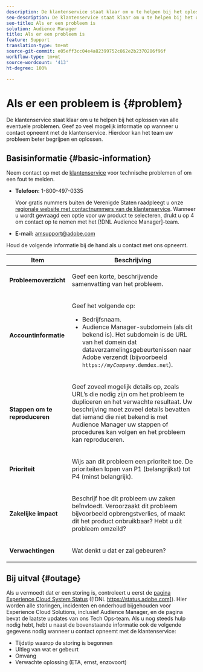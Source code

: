 ```yaml
---
description: De klantenservice staat klaar om u te helpen bij het oplossen van alle eventuele problemen. Geef zo veel mogelijk informatie op wanneer u contact opneemt met de klantenservice. Hierdoor kan het team uw probleem beter begrijpen en oplossen.
seo-description: De klantenservice staat klaar om u te helpen bij het oplossen van alle eventuele problemen. Geef zo veel mogelijk informatie op wanneer u contact opneemt met de klantenservice. Hierdoor kan het team uw probleem beter begrijpen en oplossen.
seo-title: Als er een probleem is
solution: Audience Manager
title: Als er een probleem is
feature: Support
translation-type: tm+mt
source-git-commit: e05eff3cc04e4a82399752c862e2b2370286f96f
workflow-type: tm+mt
source-wordcount: '413'
ht-degree: 100%

---
```



# Als er een probleem is {#problem}

De klantenservice staat klaar om u te helpen bij het oplossen van alle eventuele problemen. Geef zo veel mogelijk informatie op wanneer u contact opneemt met de klantenservice. Hierdoor kan het team uw probleem beter begrijpen en oplossen.

## Basisinformatie {#basic-information}

<!-- 

r_problem.xml

 -->

Neem contact op met de [klantenservice](https://helpx.adobe.com/marketing-cloud/contact-support.html) voor technische problemen of om een fout te melden.

* **Telefoon:** 1-800-497-0335

   Voor gratis nummers buiten de Verenigde Staten raadpleegt u onze [regionale website met contactnummers van de klantenservice](https://helpx.adobe.com/nl/contact/dma-external/DMACustomeCareRegionalPhoneNumbers.html). Wanneer u wordt gevraagd een optie voor uw product te selecteren, drukt u op 4 om contact op te nemen met het [!DNL Audience Manager]-team.

* **E-mail:** amsupport@adobe.com

Houd de volgende informatie bij de hand als u contact met ons opneemt.

<table id="table_28E76031E2804265B1A48AB2659F68F0"> 
 <thead> 
  <tr> 
   <th colname="col1" class="entry"> Item </th> 
   <th colname="col2" class="entry"> Beschrijving </th> 
  </tr>
 </thead>
 <tbody> 
  <tr> 
   <td colname="col1"> <p><b>Probleemoverzicht</b> </p> </td> 
   <td colname="col2"> <p>Geef een korte, beschrijvende samenvatting van het probleem. </p> </td> 
  </tr> 
  <tr> 
   <td colname="col1"> <p><b>Accountinformatie</b> </p> </td> 
   <td colname="col2"> <p>Geef het volgende op: </p> <p> 
     <ul id="ul_6ACF6EF2165C4041A891FF36D78BBA63"> 
      <li id="li_86573CAAE8454BE6BDF44F9A8281FF95">Bedrijfsnaam. </li> 
      <li id="li_8259BB738BA84A13982A8E84BCF56B2A"><span class="keyword">Audience Manager</span>-subdomein (als dit bekend is). Het subdomein is de URL van het domein dat dataverzamelingsgebeurtenissen naar <span class="keyword"> Adobe</span> verzendt (bijvoorbeeld <code>https://<i>myCompany</i>.demdex.net</code>). </li> 
     </ul> </p> </td> 
  </tr> 
  <tr> 
   <td colname="col1"> <p><b>Stappen om te reproduceren</b> </p> </td> 
   <td colname="col2"> <p>Geef zoveel mogelijk details op, zoals URL’s die nodig zijn om het probleem te dupliceren en het verwachte resultaat. Uw beschrijving moet zoveel details bevatten dat iemand die niet bekend is met <span class="keyword"> Audience Manager</span> uw stappen of procedures kan volgen en het probleem kan reproduceren. </p> </td> 
  </tr> 
  <tr> 
   <td colname="col1"> <p><b>Prioriteit</b> </p> </td> 
   <td colname="col2"> <p>Wijs aan dit probleem een prioriteit toe. De prioriteiten lopen van P1 (belangrijkst) tot P4 (minst belangrijk). </p> </td> 
  </tr> 
  <tr> 
   <td colname="col1"> <p><b>Zakelijke impact</b> </p> </td> 
   <td colname="col2"> <p>Beschrijf hoe dit probleem uw zaken beïnvloedt. Veroorzaakt dit probleem bijvoorbeeld opbrengstverlies, of maakt dit het product onbruikbaar? Hebt u dit probleem omzeild? </p> </td> 
  </tr> 
  <tr> 
   <td colname="col1"> <p><b>Verwachtingen</b> </p> </td> 
   <td colname="col2"> <p>Wat denkt u dat er zal gebeuren? </p> </td> 
  </tr> 
 </tbody> 
</table>

## Bij uitval {#outage}

Als u vermoedt dat er een storing is, controleert u eerst de [pagina Experience Cloud System Status](https://status.adobe.com/) ([!DNL https://status.adobe.com]). Hier worden alle storingen, incidenten en onderhoud bijgehouden voor Experience Cloud Solutions, inclusief Audience Manager, en de pagina bevat de laatste updates van ons Tech Ops-team. Als u nog steeds hulp nodig hebt, hebt u naast de bovenstaande informatie ook de volgende gegevens nodig wanneer u contact opneemt met de klantenservice:

* Tijdstip waarop de storing is begonnen
* Uitleg van wat er gebeurt
* Omvang
* Verwachte oplossing (ETA, ernst, enzovoort)
